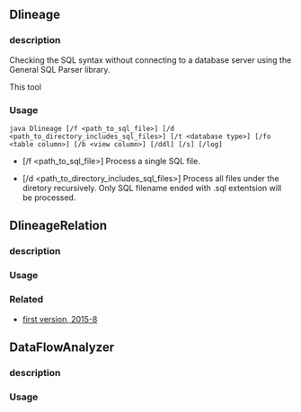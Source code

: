 ## Dlineage
### description 
Checking the SQL syntax without connecting to a database server using the General 
SQL Parser library.

This tool 

### Usage
`java Dlineage [/f <path_to_sql_file>] [/d <path_to_directory_includes_sql_files>] [/t <database type>] [/fo <table column>] [/b <view column>] [/ddl] [/s] [/log]`

-  [/f <path_to_sql_file>]
	Process a single SQL file.

-  [/d <path_to_directory_includes_sql_files>]
	Process all files under the diretory recursively. Only SQL filename ended with .sql extentsion will be processed.




## DlineageRelation

### description 
### Usage
### Related
  - [first version, 2015-8](https://github.com/sqlparser/wings/issues/341)


## DataFlowAnalyzer

### description 
### Usage

